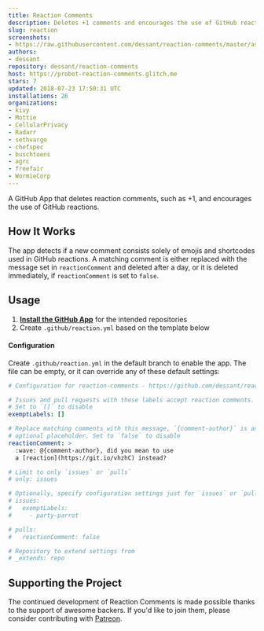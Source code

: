 ```yaml
---
title: Reaction Comments
description: Deletes +1 comments and encourages the use of GitHub reactions.
slug: reaction
screenshots:
- https://raw.githubusercontent.com/dessant/reaction-comments/master/assets/screenshot.png
authors:
- dessant
repository: dessant/reaction-comments
host: https://probot-reaction-comments.glitch.me
stars: 7
updated: 2018-07-23 17:50:31 UTC
installations: 26
organizations:
- kivy
- Mottie
- CellularPrivacy
- Radarr
- sethvargo
- chefspec
- buschtoens
- agrc
- freefair
- WormieCorp
---
```


A GitHub App that deletes reaction comments, such as +1,
and encourages the use of GitHub reactions.

## How It Works

The app detects if a new comment consists solely of emojis and shortcodes
used in GitHub reactions. A matching comment is either replaced
with the message set in `reactionComment` and deleted after a day,
or it is deleted immediately, if `reactionComment` is set to `false`.

## Usage

1. **[Install the GitHub App](https://github.com/apps/reaction)**
   for the intended repositories
2. Create `.github/reaction.yml` based on the template below

#### Configuration

Create `.github/reaction.yml` in the default branch to enable the app.
The file can be empty, or it can override any of these default settings:

```yaml
# Configuration for reaction-comments - https://github.com/dessant/reaction-comments

# Issues and pull requests with these labels accept reaction comments.
# Set to `[]` to disable
exemptLabels: []

# Replace matching comments with this message, `{comment-author}` is an
# optional placeholder. Set to `false` to disable
reactionComment: >
  :wave: @{comment-author}, did you mean to use
  a [reaction](https://git.io/vhzhC) instead?

# Limit to only `issues` or `pulls`
# only: issues

# Optionally, specify configuration settings just for `issues` or `pulls`
# issues:
#   exemptLabels:
#     - party-parrot

# pulls:
#   reactionComment: false

# Repository to extend settings from
# _extends: repo
```

## Supporting the Project

The continued development of Reaction Comments is made possible
thanks to the support of awesome backers. If you'd like to join them,
please consider contributing with [Patreon](https://www.patreon.com/dessant).
